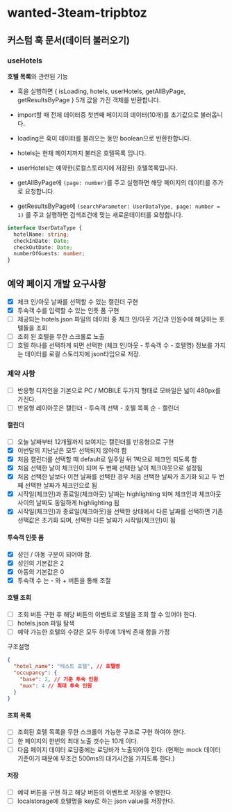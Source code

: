 # wanted-3team-tripbtoz

## 커스텀 훅 문서(데이터 불러오기)

### useHotels

**호텔 목록**와 관련된 기능

- 훅을 실행하면 { isLoading, hotels, userHotels, getAllByPage, getResultsByPage } 5개 값을 가진 객체를 반환합니다.

- import할 때 전체 데이터중 첫번째 페이지의 데이터(10개)를 초기값으로 불러옵니다.

- loading은 훅이 데이터를 불러오는 동안 boolean으로 반환한합니다.

- hotels는 현재 페이지까지 불러온 호텔목록 입니다.

- userHotels는 예약한(로컬스토리지에 저장된) 호텔목록입니다.

- getAllByPage에 `(page: number)`를 주고 실행하면 해당 페이지의 데이터를 추가로 요청합니다.

- getResultsByPage에 `(searchParameter: UserDataType, page: number = 1)` 를 주고 실행하면 검색조건에 맞는 새로운데이터를 요청합니다.

```ts
interface UserDataType {
  hotelName: string;
  checkInDate: Date;
  checkOutDate: Date;
  numberOfGuests: number;
}
```

## 예약 페이지 개발 요구사항

- [x] 체크 인/아웃 날짜를 선택할 수 있는 캘린더 구현
- [x] 투숙객 수를 입력할 수 있는 인풋 폼 구현
- [ ] 제공되는 hotels.json 파일의 데이터 중 체크 인/아웃 기간과 인원수에 해당하는 호텔들을 조회
- [ ] 조회 된 호텔을 무한 스크롤로 노출
- [ ] 호텔 하나를 선택하게 되면 선택한 (체크 인/아웃 - 투숙객 수 - 호텔명) 정보를 가지는 데이터를 로컬 스토리지에 json타입으로 저장.

### 제약 사항

- [ ] 반응형 디자인을 기본으로 PC / MOBILE 두가지 형태로 모바일은 넓이 480px를 가진다.
- [ ] 반응형 레이아웃은 캘린더 - 투숙객 선택 - 호텔 목록 순 - 캘린더

#### 캘린더

- [ ] 오늘 날짜부터 12개월까지 보여지는 캘린더를 반응형으로 구현
- [x] 이번달의 지난날은 모두 선택되지 않아야 함
- [x] 처음 캘린더를 선택할 때 default로 일주일 뒤 1박으로 체크인 되도록 함
- [x] 처음 선택한 날이 체크인이 되며 두 번째 선택한 날이 체크아웃으로 설정됨
- [x] 처음 선택한 날보다 이전 날짜를 선택한 경우 처음 선택한 날짜가 초기화 되고 두 번째 선택한 날짜가 체크인으로 됨
- [x] 시작일(체크인)과 종료일(체크아웃) 날짜는 highlighting 되며 체크인과 체크아웃 사이의 날짜도 동일하게 highlighting 됨
- [x] 시작일(체크인)과 종료일(체크아웃)을 선택한 상태에서 다른 날짜를 선택하면 기존 선택값은 초기화 되며, 선택한 다른 날짜가 시작일(체크인)이 됨

#### 투숙객 인풋 폼

- [x] 성인 / 아동 구분이 되어야 함.
- [x] 성인의 기본값은 2
- [x] 아동의 기본값은 0
- [x] 투숙객 수 는 - 와 + 버튼을 통해 조절

#### 호텔 조회

- [ ] 조회 버튼 구현 후 해당 버튼의 이벤트로 호텔을 조회 할 수 있어야 한다.
- [ ] hotels.json 파일 탐색
- [ ] 예약 가능한 호텔의 수량은 모두 하루에 1개씩 존재 함을 가정

구조설명

```json
{
  "hotel_name": "테스트 호텔", // 호텔명
  "occupancy": {
    "base": 2, // 기준 투숙 인원
    "max": 4 // 최대 투숙 인원
  }
}
```

#### 조회 목록

- [ ] 조회된 호텔 목록을 무한 스크롤이 가능한 구조로 구현 하여야 한다.
- [ ] 한 페이지의 한번의 최대 노출 갯수는 10개 이다.
- [ ] 다음 페이지 데이터 로딩중에는 로딩바가 노출되어야 한다. (현재는 mock 데이터 기준이기 때문에 무조건 500ms의 대기시간을 가지도록 한다.)

#### 저장

- [ ] 예약 버튼을 구현 하고 해당 버튼의 이벤트로 저장을 수행한다.
- [ ] localstorage에 호텔명을 key로 하는 json value를 저장한다.
